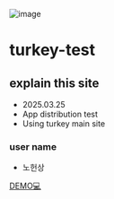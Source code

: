 ![image](https://github.com/user-attachments/assets/627ec2ce-c15e-4574-8a8c-46b101db0724)

# turkey-test

## explain this site
- 2025.03.25
- App distribution test
- Using turkey main site
  
### user name
- 노헌상

[DEMO💻](https://nohunsang.github.io/turkey1/)
